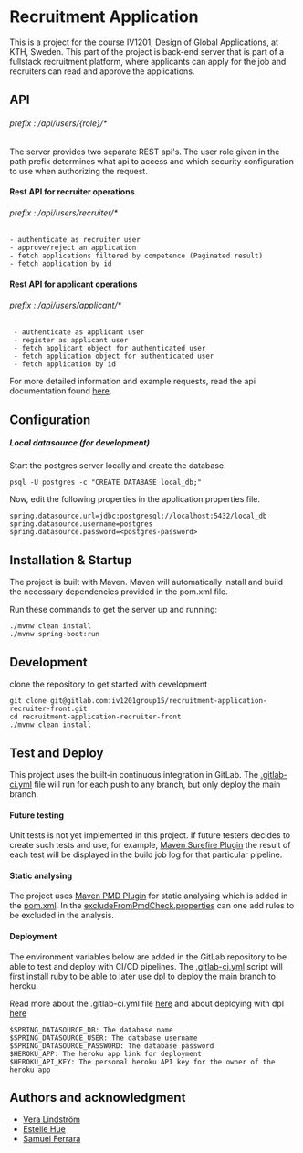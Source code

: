 # Recruitment Application
This is a project for the course IV1201, Design of Global Applications, at KTH, Sweden.
This part of the project is back-end server that is part of a fullstack recruitment platform, where applicants can apply for the job and recruiters can read and approve the applications.

## API
###### prefix : /api/users/{role}/*
The server provides two separate REST api's.
The user role given in the path prefix determines what api to access
and which security configuration to use when authorizing the request. 

#### Rest API for recruiter operations
###### prefix : /api/users/recruiter/*
    - authenticate as recruiter user 
    - approve/reject an application
    - fetch applications filtered by competence (Paginated result)
    - fetch application by id

#### Rest API for applicant operations
###### prefix : /api/users/applicant/*
     - authenticate as applicant user
     - register as applicant user
     - fetch applicant object for authenticated user 
     - fetch application object for authenticated user
     - fetch application by id

For more detailed information and example requests, read the api documentation found [here](https://kth-iv1201.herokuapp.com/swagger-ui/index.html#/).



## Configuration


##### Local datasource (for development)
Start the postgres server locally and create the database.
```
psql -U postgres -c "CREATE DATABASE local_db;"
```
Now, edit the following properties in the application.properties file.
```
spring.datasource.url=jdbc:postgresql://localhost:5432/local_db
spring.datasource.username=postgres
spring.datasource.password=<postgres-password>
```

## Installation & Startup

The project is built with Maven.
Maven will automatically install and build the necessary dependencies provided in the pom.xml file.
 
Run these commands to get the server up and running:
```
./mvnw clean install
./mvnw spring-boot:run
```
## Development
clone the repository to get started with development 
```
git clone git@gitlab.com:iv1201group15/recruitment-application-recruiter-front.git
cd recruitment-application-recruiter-front
./mvnw clean install
```

## Test and Deploy
This project uses the built-in continuous integration in GitLab. The [.gitlab-ci.yml](.gitlab-ci.yml) file will run for each push to any branch, but only deploy the main branch.

#### Future testing
Unit tests is not yet implemented in this project. If future testers decides to create such tests and use, for example, [Maven Surefire Plugin](https://maven.apache.org/surefire/maven-surefire-plugin/) the result of each test will be displayed in the build job log for that particular pipeline.

#### Static analysing
The project uses [Maven PMD Plugin](https://maven.apache.org/plugins/maven-pmd-plugin/) for static analysing which is added in the [pom.xml](pom.xml). In the [excludeFromPmdCheck.properties](excludeFromPmdCheck.properties) can one add rules to be excluded in the analysis.

#### Deployment
The environment variables below are added in the GitLab repository to be able to test and deploy with CI/CD pipelines. The [.gitlab-ci.yml](.gitlab-ci.yml) script will first install ruby to be able to later use dpl to deploy the main branch to heroku. 

Read more about the .gitlab-ci.yml file [here](https://docs.gitlab.com/ee/ci/yaml/gitlab_ci_yaml.html) and about deploying with dpl [here](https://docs.gitlab.com/ee/ci/examples/deployment/)
```
$SPRING_DATASOURCE_DB: The database name
$SPRING_DATASOURCE_USER: The database username
$SPRING_DATASOURCE_PASSWORD: The database password
$HEROKU_APP: The heroku app link for deployment
$HEROKU_API_KEY: The personal heroku API key for the owner of the heroku app
```

## Authors and acknowledgment
 - [Vera Lindström](https://github.com/veralindstrom)
 - [Estelle Hue](https://github.com/estellehue)
 - [Samuel Ferrara](https://github.com/ferrara-dev)

